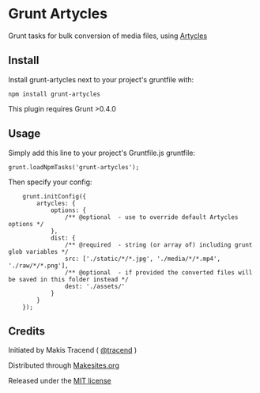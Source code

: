 # Grunt Artycles

Grunt tasks for bulk conversion of media files, using [Artycles](http://github.com/makesites/artycles)


## Install

Install grunt-artycles next to your project's gruntfile with:
```
npm install grunt-artycles
```
This plugin requires Grunt >0.4.0

## Usage

Simply add this line to your project's Gruntfile.js gruntfile:
```
grunt.loadNpmTasks('grunt-artycles');
```
Then specify your config:
```
	grunt.initConfig({
		artycles: {
			options: {
				/** @optional  - use to override default Artycles options */
			},
			dist: {
				/** @required  - string (or array of) including grunt glob variables */
				src: ['./static/*/*.jpg', './media/*/*.mp4', './raw/*/*.png'],
				/** @optional  - if provided the converted files will be saved in this folder instead */
				dest: './assets/'
			}
		}
	});
```

## Credits

Initiated by Makis Tracend ( [@tracend](http://tracend.me) )

Distributed through [Makesites.org](http://makesites.org)

Released under the [MIT license](http://makesites.org/licenses/MIT)
